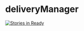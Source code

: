 # deliveryManager
[![Stories in Ready](https://badge.waffle.io/pablocuca/deliveryManager.png?label=ready&title=Ready)](http://waffle.io/pablocuca/deliveryManager)
